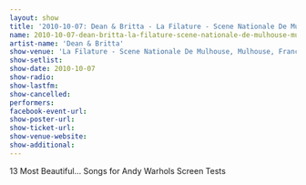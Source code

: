 ```yaml
---
layout: show
title: '2010-10-07: Dean & Britta - La Filature - Scene Nationale De Mulhouse, Mulhouse, France '
name: 2010-10-07-dean-britta-la-filature-scene-nationale-de-mulhouse-mulhouse-france
artist-name: 'Dean & Britta'
show-venue: 'La Filature - Scene Nationale De Mulhouse, Mulhouse, France '
show-setlist: 
show-date: 2010-10-07
show-radio: 
show-lastfm: 
show-cancelled: 
performers: 
facebook-event-url: 
show-poster-url: 
show-ticket-url: 
show-venue-website: 
show-additional: 
---
```


13 Most Beautiful... Songs for Andy Warhols Screen Tests